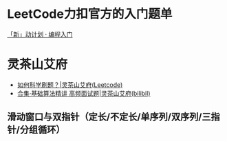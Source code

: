 # LeetCode力扣官方的入门题单
[「新」动计划 · 编程入门](https://leetcode.cn/studyplan/primers-list/)


# 灵茶山艾府
- [如何科学刷题？|灵茶山艾府(Leetcode)](https://leetcode.cn/circle/discuss/RvFUtj/)
- [合集·基础算法精讲 高频面试题|灵茶山艾府(bilibil)](https://space.bilibili.com/206214/lists/842776?type=season)

## 滑动窗口与双指针（定长/不定长/单序列/双序列/三指针/分组循环）

